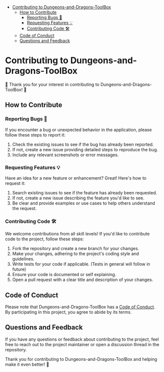 - [Contributing to Dungeons-and-Dragons-ToolBox](#contributing-to-dungeons-and-dragons-toolbox)
  - [How to Contribute](#how-to-contribute)
    - [Reporting Bugs 🐞](#reporting-bugs-)
    - [Requesting Features 💡](#requesting-features-)
    - [Contributing Code 🛠️](#contributing-code-️)
  - [Code of Conduct](#code-of-conduct)
  - [Questions and Feedback](#questions-and-feedback)


# Contributing to Dungeons-and-Dragons-ToolBox

🎲 Thank you for your interest in contributing to Dungeons-and-Dragons-ToolBox! 🐉

## How to Contribute

### Reporting Bugs 🐞

If you encounter a bug or unexpected behavior in the application, please follow these steps to report it:

1. Check the existing issues to see if the bug has already been reported.
2. If not, create a new issue providing detailed steps to reproduce the bug.
3. Include any relevant screenshots or error messages.

### Requesting Features 💡

Have an idea for a new feature or enhancement? Great! Here's how to request it:

1. Search existing issues to see if the feature has already been requested.
2. If not, create a new issue describing the feature you'd like to see.
3. Be clear and provide examples or use cases to help others understand the request.

### Contributing Code 🛠️

We welcome contributions from all skill levels! If you'd like to contribute code to the project, follow these steps:

1. Fork the repository and create a new branch for your changes.
2. Make your changes, adhering to the project's coding style and guidelines.
3. Write tests for your code if applicable. (Tests in general will follow in future)
4. Ensure your code is documented or self explaining.
5. Open a pull request with a clear title and description of your changes.

## Code of Conduct

Please note that Dungeons-and-Dragons-ToolBox has a [Code of Conduct](CODE_OF_CONDUCT.md). By participating in this project, you agree to abide by its terms.

## Questions and Feedback

If you have any questions or feedback about contributing to the project, feel free to reach out to the project maintainer or open a discussion thread in the repository.

Thank you for contributing to Dungeons-and-Dragons-ToolBox and helping make it even better! 🌟
